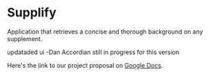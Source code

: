 # Supplify
Application that retrieves a concise and thorough background on any supplement.

updataded ui -Dan
Accordian still in progress for this version

Here's the link to our project proposal on [Google Docs](https://docs.google.com/document/d/1M4Ny7-L1ZS2ZprWIovuIOqms2MEHW080MaYKJfZrReA/edit?usp=sharing).
